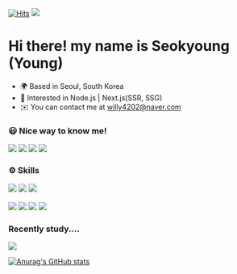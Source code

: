 [![Hits](https://hits.seeyoufarm.com/api/count/incr/badge.svg?url=https%3A%2F%2Fgithub.com%2Fwilly4202&count_bg=%2379C83D&title_bg=%23555555&icon=&icon_color=%23E7E7E7&title=hits&edge_flat=false)](https://hits.seeyoufarm.com) <img src="https://img.shields.io/github/followers/willy4202?style=social">

# Hi there! my name is Seokyoung (Young)

- 🌍 Based in Seoul, South Korea
- 🔎 Interested in Node.js | Next.js(SSR, SSG)
- ✉️ You can contact me at willy4202@naver.com

### 😃 Nice way to know me!

<a href="https://velog.io/@willy4202"><img src="https://img.shields.io/badge/Blog-20C997?style=flat-square&logo=Velog&logoColor=white&link=https://velog.io/@willy4202"/></a> <a href="https://www.instagram.com/syoung___h/"><img src="https://img.shields.io/badge/Instagram-E4405F?style=flat-square&logo=instagram&logoColor=white&link=https://velog.io/@willy4202"/></a> <a href="https://petalite-antelope-781.notion.site/Protfolio-ad3fc274836f43f2b24aff8e983898e6/"><img src="https://img.shields.io/badge/Portfolio-000000?style=flat-square&logo=notion&logoColor=white&link=https://velog.io/@willy4202"/></a> <a href="https://petalite-antelope-781.notion.site/2a25bac2fa7140028662b94cfd6d3ee9"><img src="https://img.shields.io/badge/Resume-8CA1AF?style=flat-square&logo=readthedocs&logoColor=white&link=https://velog.io/@willy4202"/></a>

<h3 >⚙️ Skills</p>
<p >
<img src="https://img.shields.io/badge/JavaScript-F7DF1E?style=flat-square&logo=JavaScript&logoColor=white"/>
<img src="https://img.shields.io/badge/React-61DAFB?style=flat-square&logo=React&logoColor=white"/> 
<img src="https://img.shields.io/badge/ReactNative-61DAFB?style=flat-square&logo=React&logoColor=white"/> 


<img src="https://img.shields.io/badge/CSS-1572B6?style=flat-square&logo=css3&logoColor=white"/> <img src="https://img.shields.io/badge/StyledComponents-DB7093?style=flat-square&logo=StyledComponents&logoColor=white"/> <img src="https://img.shields.io/badge/SASS-CC6699?style=flat-square&logo=SASS&logoColor=white"/> <img src="https://img.shields.io/badge/AWS-232F3E?style=flat-square&logo=Amazon&logoColor=white"/>
</p>

<h3>Recently study....</h3>
<img src="https://img.shields.io/badge/TypeScript-3178C6?style=flat-square&logo=TypeScript&logoColor=white"/>


[![Anurag's GitHub stats](https://github-readme-stats.vercel.app/api?username=willy4202&show_icons=true&theme=radical)](https://github.com/anuraghazra/github-readme-stats)
